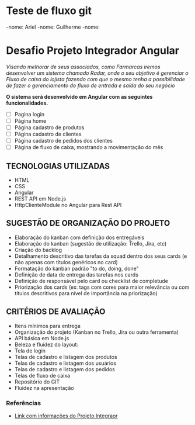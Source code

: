 # Teste de fluxo git

-nome: Ariel
-nome: Guilherme
-nome:

# Desafio Projeto Integrador Angular

_Visando melhorar de seus associados, como Farmarcas iremos desenvolver um sistema chamado Radar, onde o seu objetivo é gerenciar o Fluxo de caixa do lojista fazendo com que o mesmo tenha a possibilidade de fazer o gerenciamento do fluxo de entrada e saída do seu negócio_

**O sistema será desenvolvido em Angular com as seguintes funcionalidades.**

- [ ] Pagina login
- [ ] Página home
- [ ] Página cadastro de produtos
- [ ] Página cadastro de clientes
- [ ] Página cadastro de pedidos dos clientes
- [ ] Página de fluxo de caixa, mostrando a movimentação do mês

## TECNOLOGIAS UTILIZADAS

- HTML
- CSS
- Angular
- REST API em Node.js
- HttpClienteModule no Angular para Rest API

## SUGESTÃO DE ORGANIZAÇÃO DO PROJETO

- Elaboração do kanban com definição dos entregáveis
- Elaboração do kanban (sugestão de utilização: Trello, Jira, etc)
- Criação do backlog
- Detalhamento descritivo das tarefas da squad dentro dos seus cards (e não apenas com títulos genéricos no card)
- Formatação do kanban padrão "to do, doing, done"
- Definição de data de entrega das tarefas nos cards
- Definição de responsável pelo card ou checklist de completude
- Priorização dos cards (ex: tags com cores para maior relevância ou com títulos descritivos para nível de importância na priorização)

## CRITÉRIOS DE AVALIAÇÃO

- Itens mínimos para entrega
- Organização do projeto (Kanban no Trello, Jira ou outra ferramenta)
- API básica em Node.js
- Beleza e fluidez do layout:
- Tela de login
- Telas de cadastro e listagem dos produtos
- Telas de cadastro e listagem dos usuários
- Telas de cadastro e listagem dos pedidos
- Telas de fluxo de caixa
- Repositório do GIT
- Fluidez na apresentação

### Referências

- [Link com informações do Projeto Integraor](https://docs.google.com/document/d/1t7k1-_LaiIV_jeNg0f1EuuDUcSINUSWQ/edit#)
